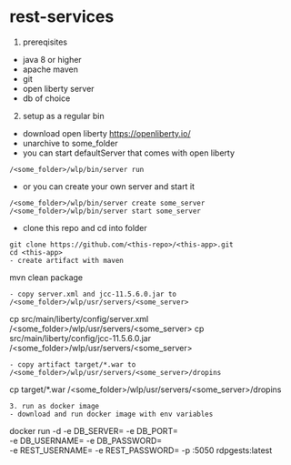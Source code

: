 # rest-services

1. prereqisites
- java 8 or higher
- apache maven
- git
- open liberty server
- db of choice

2. setup as a regular bin
- download open liberty https://openliberty.io/
- unarchive to some_folder
- you can start defaultServer that comes with open liberty
```
/<some_folder>/wlp/bin/server run
```
- or you can create your own server and start it
```
/<some_folder>/wlp/bin/server create some_server
/<some_folder>/wlp/bin/server start some_server
```
- clone this repo and cd into folder
```
git clone https://github.com/<this-repo>/<this-app>.git
cd <this-app>
- create artifact with maven
```
mvn clean package
```
- copy server.xml and jcc-11.5.6.0.jar to /<some_folder>/wlp/usr/servers/<some_server>
```
cp src/main/liberty/config/server.xml /<some_folder>/wlp/usr/servers/<some_server>
cp src/main/liberty/config/jcc-11.5.6.0.jar /<some_folder>/wlp/usr/servers/<some_server>
```
- copy artifact target/*.war to /<some_folder>/wlp/usr/servers/<some_server>/dropins
```
cp target/*.war /<some_folder>/wlp/usr/servers/<some_server>/dropins
```
3. run as docker image
- download and run docker image with env variables
```
docker run -d -e DB_SERVER=<db-serverName-or-IP> -e DB_PORT=<db-port> \
-e DB_USERNAME=<db-username> -e DB_PASSWORD=<db-password> \
-e REST_USERNAME=<access-username> -e REST_PASSWORD=<access-password> -p <port-to-listen>:5050 rdpgests:latest
```
